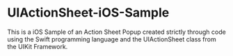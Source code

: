 # UIActionSheet-iOS-Sample
This is a iOS Sample of an Action Sheet Popup created strictly through code using the Swift programming language and the UIActionSheet class from the UIKit Framework. 
